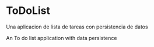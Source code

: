 # ToDoList

Una aplicacion de lista de tareas con persistencia de datos

An To do list application with data persistence
